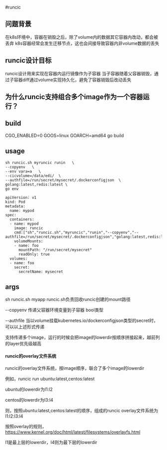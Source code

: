 #runcic

## 问题背景

在k8s环境中，容器在销毁之后，除了volume内的数据其它容器内改动，都会被丢弃
k8s容器经常会发生迁移节点，这也会间接导致容器内非volume数据的丢失


## runcic设计目标

runcic设计用来实现在容器内运行镜像作为子容器
当子容器随着父容器销毁，通过子容器diff通过volume实现持久化，避免了容器销毁后改动丢失

## 为什么runcic支持组合多个image作为一个容器运行？


## build

CGO_ENABLED=0 GOOS=linux GOARCH=amd64 go build

## usage

```
sh runcic.sh myruncic runin   \
--copyenv   \
--env vara=a   \
--cicvolume=/data/edi/  \
--authfile=/run/secret/mysecret/.dockerconfigjson  \
golang:latest,redis:latest \ 
go env
```

```
apiVersion: v1
kind: Pod
metadata:
  name: mypod
spec:
  containers:
  - name: mypod
    image: runcic
    cmd:["sh","runcic.sh","myruncic","runin","--copyenv","--authfile=/run/secret/mysecret/.dockerconfigjson","golang:latest,redis:latest","go","env"]
    volumeMounts:
    - name: foo
      mountPath: "/run/secret/mysecret"
      readOnly: true
  volumes:
  - name: foo
    secret:
      secretName: mysecret
```
## args
sh runcic.sh myapp   runcic.sh负责回收runcic创建的mount路径

--copyenv  传递父容器环境变量到子容器 bool类型

--authfile  当以volume挂载kubernetes.io/dockerconfigjson类型的secret时，可以以上述形式传递

支持传递多个image，运行的时候会把image的lowerdir按顺序拼接起来，越前列的layer优先级越高


#### runcic的overlay文件系统
runcic的overlay文件系统，按image顺序，联合了多个image的lowerdir

例如，runcic run ubuntu:latest,centos:latest

ubuntu的lowerdir为l1:l2

centos的lowerdir为l3:l4

则，按照ubuntu:latest,centos:latest的顺序，组成的runcic overlay文件系统为
l1:l2:l3:l4

按照overlay的规则，https://www.kernel.org/doc/html/latest/filesystems/overlayfs.html

l1是最上层的lowerdir，l4则为最下层的lowerdir
